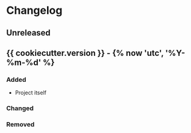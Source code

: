 # Changelog

## Unreleased

## {{ cookiecutter.version }} - {% now 'utc', '%Y-%m-%d' %}
### Added
- Project itself

### Changed

### Removed
